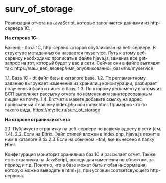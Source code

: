 # surv_of_storage

Реализация отчета на JavaScript, которые заполняется данными из http-сервера 1С. 


**На стороне 1С:**

Бэкенд - база 1С, http-сервис которой опубликован на веб-сервере. В структуре метаданных он назвается myservice. Путь к этому веб-сервису необходимо прописать в файле hjava.js, заменив все get-запрос на тот, который будет у вас в сети. Сейчас они в файле выглядят так: https://ваш_веб_вервер/имя_опубликованной_базы/hs/myservice

1.1. База 1С - dt файл базы в каталоге base. 
1.2. По регламентному заданию выгружает изменения из хранилищ конфигурации, разбирает полученный файл и пишет в базу. 
1.3. По второму регламенту взятому из БСП выполняет рассылку отчета по изменениям заинтересованным лицам на почту. 
1.4. В отчет в макете добавьте ссылку на адрес привязанный к вашему index.php или index.html. Примерно что-то такого вида, https://mysite.ru/surv_of_storage

**На стороне странички отчета**

2.1. Публикуете страничку на веб-сервере по вашему адресу в сети (см. 1.4).
2.2. Если на Bitrix. Файл стилей вложен в index.php, hjava.js лежит в ним в каталоге Bitix
2.3. Если на обычном Html, все вынесено в папку Html. 


Конфигурация мониторит хранилища баз 1С и рассылает отчет. Также есть страничка на JavaScript, выводящая изменения по объектам, за период и т.д. Понятно, что в базе может быть любая информация, которую можно выводить в html+js, при условии соответсвующего http-сервиса.

